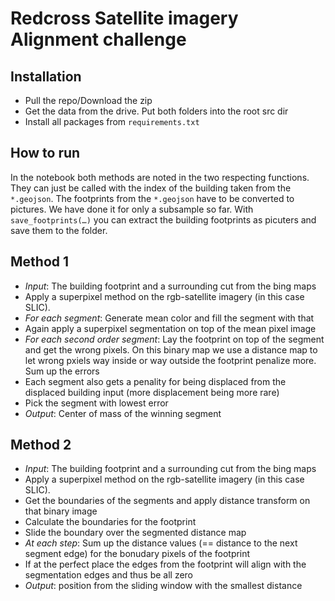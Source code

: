 # Redcross Satellite imagery Alignment challenge

## Installation

* Pull the repo/Download the zip
* Get the data from the drive. Put both folders into the root src dir
* Install all packages from `requirements.txt`

## How to run

In the notebook both methods are noted in the two respecting functions. They can just be called with the index of the building taken from the `*.geojson`.
The footprints from the `*.geojson` have to be converted to pictures. We have done it for only a subsample so far. With `save_footprints(…)` you can extract the building footprints as picuters and save them to the folder.

## Method 1

* _Input_: The building footprint and a surrounding cut from the bing maps
* Apply a superpixel method on the rgb-satellite imagery (in this case SLIC).
* _For each segment_: Generate mean color and fill the segment with that
* Again apply a superpixel segmentation on top of the mean pixel image
* _For each second order segment_: Lay the footprint on top of the segment and get the wrong pixels. On this binary map we use a distance map to let wrong pxiels way inside or way outside the footprint penalize more. Sum up the errors
* Each segment also gets a penality for being displaced from the displaced building input (more displacement being more rare)
* Pick the segment with lowest error
* _Output_: Center of mass of the winning segment

## Method 2

* _Input_: The building footprint and a surrounding cut from the bing maps
* Apply a superpixel method on the rgb-satellite imagery (in this case SLIC).
* Get the boundaries of the segments and apply distance transform on that binary image
* Calculate the boundaries for the footprint
* Slide the boundary over the segmented distance map
* _At each step_: Sum up the distance values (== distance to the next segment edge) for the bonudary pixels of the footprint
* If at the perfect place the edges from the footprint will align with the segmentation edges and thus be all zero
* _Output_: position from the sliding window with the smallest distance
